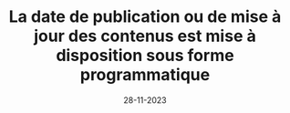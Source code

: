 ---
N: '224'
Rubrique: Structure et code
title: La date de publication ou de mise à jour des contenus est mise à disposition
  sous forme programmatique
detail: La date de publication ou de mise à jour des contenus est mise à  disposition sous forme programmatique
categories: [" Structure et code"]
agrege: O4224-E069
opquast: '4224'
indiceebook: '69'
description: "Règle n° 069"
weight:  069
actif: '1'
layout: data
date: 28-11-2023
---